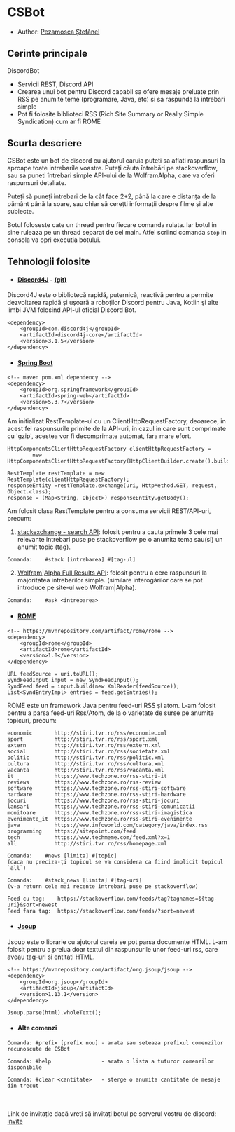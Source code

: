 # CSBot

-   Author: [Pezamosca Ștefănel](https://github.com/StefanPEZA)

## Cerinte principale

DiscordBot
-  Servicii REST, Discord API<br>
-  Crearea unui bot pentru Discord capabil sa ofere mesaje preluate prin RSS
    pe anumite teme (programare, Java, etc) si sa raspunda la intrebari simple
-  Pot fi folosite biblioteci RSS (Rich Site Summary or Really Simple
    Syndication) cum ar fi ROME

## Scurta descriere

CSBot este un bot de discord cu ajutorul caruia puteti sa aflati raspunsuri la aproape toate intrebarile voastre. Puteți căuta întrebări pe stackoverflow, sau sa puneti întrebari simple API-ului de la WolframAlpha, care va oferi raspunsuri detaliate.

Puteți să puneți intrebari de la cât face 2+2, până la care e distanța de la pământ până la soare, sau chiar să cerețti informații despre filme și alte subiecte.

Botul foloseste cate un thread pentru fiecare comanda rulata. Iar botul in sine ruleaza pe un thread separat de cel main. Atfel scriind comanda ` stop ` in consola va opri executia botului.

## Tehnologii folosite

-   #### [Discord4J](https://discord4j.com/) - [(git)](https://github.com/Discord4J/Discord4J)

Discord4J este o bibliotecă rapidă, puternică, reactivă pentru a permite dezvoltarea rapidă și ușoară a roboților Discord pentru Java, Kotlin și alte limbi JVM folosind API-ul oficial Discord Bot.

```
<dependency>
    <groupId>com.discord4j</groupId>
    <artifactId>discord4j-core</artifactId>
    <version>3.1.5</version>
</dependency>
```

-   #### [Spring Boot](https://spring.io/)

```
<!-- maven pom.xml dependency -->
<dependency>
    <groupId>org.springframework</groupId>
    <artifactId>spring-web</artifactId>
    <version>5.3.7</version>
</dependency>
```

Am initializat RestTemplate-ul cu un ClientHttpRequestFactory, deoarece, in acest fel raspunsurile primite de la API-uri, in cazul in care sunt comprimate cu 'gzip', acestea vor fi decomprimate automat, fara mare efort.

```
HttpComponentsClientHttpRequestFactory clientHttpRequestFactory =
        new HttpComponentsClientHttpRequestFactory(HttpClientBuilder.create().build());

RestTemplate restTemplate = new RestTemplate(clientHttpRequestFactory);
responseEntity =restTemplate.exchange(uri, HttpMethod.GET, request, Object.class);
response = (Map<String, Object>) responseEntity.getBody();
```

Am folosit clasa RestTemplate pentru a consuma servicii REST/API-uri, precum:

1. [stackexchange - search API](https://api.stackexchange.com/docs/search): folosit pentru a cauta primele 3 cele mai relevante intrebari puse pe stackoverflow pe o anumita tema sau(si) un anumit topic (tag).

```
Comanda:    #stack [intrebarea] #[tag-ul]
```

2. [Wolfram|Alpha Full Results API](https://products.wolframalpha.com/api/documentation/): folosit pentru a cere raspunsuri la majoritatea intrebarilor simple. (similare interogărilor care se pot introduce pe site-ul web Wolfram|Alpha).

```
Comanda:    #ask <intrebarea>
```

-   #### [ROME](https://rometools.github.io/rome/)

```
<!-- https://mvnrepository.com/artifact/rome/rome -->
<dependency>
    <groupId>rome</groupId>
    <artifactId>rome</artifactId>
    <version>1.0</version>
</dependency>
```

```
URL feedSource = uri.toURL();
SyndFeedInput input = new SyndFeedInput();
SyndFeed feed = input.build(new XmlReader(feedSource));
List<SyndEntryImpl> entries = feed.getEntries();
```

ROME este un framework Java pentru feed-uri RSS și atom. L-am folosit pentru a parsa feed-uri Rss/Atom, de la o varietate de surse pe anumite topicuri, precum:

```
economic       http://stiri.tvr.ro/rss/economie.xml
sport          http://stiri.tvr.ro/rss/sport.xml
extern         http://stiri.tvr.ro/rss/extern.xml
social         http://stiri.tvr.ro/rss/societate.xml
politic        http://stiri.tvr.ro/rss/politic.xml
cultura        http://stiri.tvr.ro/rss/cultura.xml
vacanta        http://stiri.tvr.ro/rss/vacanta.xml
it             https://www.techzone.ro/rss-stiri-it
reviews        https://www.techzone.ro/rss-review
software       https://www.techzone.ro/rss-stiri-software
hardware       https://www.techzone.ro/rss-stiri-hardware
jocuri         https://www.techzone.ro/rss-stiri-jocuri
lansari        https://www.techzone.ro/rss-stiri-comunicatii
monitoare      https://www.techzone.ro/rss-stiri-imagistica
evenimente_it  https://www.techzone.ro/rss-stiri-evenimente
java           https://www.infoworld.com/category/java/index.rss
programming    https://sitepoint.com/feed
tech           https://www.techmeme.com/feed.xml?x=1
all            http://stiri.tvr.ro/rss/homepage.xml
```

```
Comanda:    #news [limita] #[topic]
(daca nu preciza-ți topicul se va considera ca fiind implicit topicul `all`)
```

```
Comanda:    #stack_news [limita] #[tag-uri]
(v-a return cele mai recente intrebari puse pe stackoverflow)

Feed cu tag:    https://stackoverflow.com/feeds/tag?tagnames=${tag-uri}&sort=newest
Feed fara tag:  https://stackoverflow.com/feeds/?sort=newest
```

-   #### [Jsoup](https://jsoup.org/)

Jsoup este o librarie cu ajutorul careia se pot parsa documente HTML. L-am folosit pentru a prelua doar textul din raspunsurile unor feed-uri rss, care aveau tag-uri si entitati HTML.

```
<!-- https://mvnrepository.com/artifact/org.jsoup/jsoup -->
<dependency>
    <groupId>org.jsoup</groupId>
    <artifactId>jsoup</artifactId>
    <version>1.13.1</version>
</dependency>
```

```
Jsoup.parse(html).wholeText();
```

-   #### Alte comenzi

```
Comanda: #prefix [prefix nou] - arata sau seteaza prefixul comenzilor recunoscute de CSBot

Comanda: #help                - arata o lista a tuturor comenzilor disponibile

Comanda: #clear <cantitate>   - sterge o anumita cantitate de mesaje din trecut
```

<br><br>
Link de invitație dacă vreți să invitați botul pe serverul vostru de discord: [invite](https://discord.com/api/oauth2/authorize?client_id=848884594450366484&permissions=8&scope=bot)
